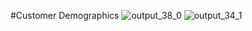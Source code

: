 #Customer Demographics
![output_38_0](https://user-images.githubusercontent.com/94020684/202929533-c3133b3b-041c-4a6d-b8db-6fa7e91fdecb.png)
![output_34_1](https://user-images.githubusercontent.com/94020684/202929542-46dc66c4-7291-49bb-a4d5-05d629749f91.png)
